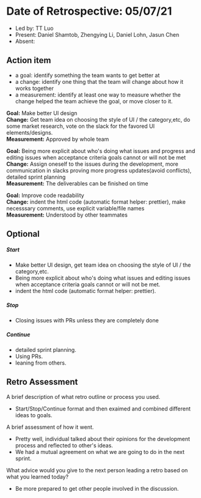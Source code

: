 # Date of Retrospective: 05/07/21

* Led by: TT Luo
* Present: Daniel Shamtob, Zhengying Li, Daniel Lohn, Jasun Chen 
* Absent: 


## Action item

* a goal: identify something the team wants to get better at
* a change: identify one thing that the team will change about how it works together
* a measurement: identify at least one way to measure whether the change helped the team achieve the goal, or move closer to it.

**Goal:** Make better UI design\
**Change:** Get team idea on choosing the style of UI / the category,etc, do some market research, vote on the slack for the favored UI elements/designs.\
**Measurement:**  Approved by whole team

**Goal:** Being more explicit about who's doing what issues and progress and editing issues when acceptance criteria goals cannot or will not be met\
**Change:** Assign oneself to the issues during the development, more communication in slacks proving more progress updates(avoid conflicts), detailed sprint planning\
**Measurement:**  The deliverables can be finished on time

**Goal:** Improve code readability\
**Change:** indent the html code (automatic format helper: prettier), make necesssary comments, use explicit variable/file names\
**Measurement:**  Understood by other teammates



## Optional

##### Start
- Make better UI design, get team idea on choosing the style of UI / the category,etc.
- Being more explicit about who's doing what issues and editing issues when acceptance criteria goals cannot or will not be met.
- indent the html code (automatic format helper: prettier).


##### Stop
- Closing issues with PRs unless they are completely done

##### Continue 
- detailed sprint planning.
- Using PRs.
- leaning from others.



## Retro Assessment
A brief description of what retro outline or process you used.
- Start/Stop/Continue format and then exaimed and combined different ideas to goals.

A brief assessment of how it went.
- Pretty well, individual talked about their opinions for the development process and reflected to other's ideas.
- We had a mutual agreement on what we are going to do in the next sprint.

What advice would you give to the next person leading a retro
  based on what you learned today?
- Be more prepared to get other people involved in the discussion.





